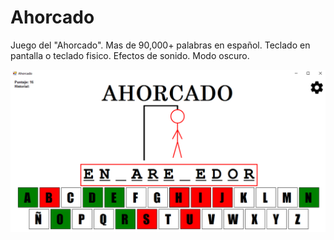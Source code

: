 # Ahorcado
Juego del "Ahorcado".
Mas de 90,000+ palabras en español.
Teclado en pantalla o teclado fisico.
Efectos de sonido. Modo oscuro.

![Captura de Pantalla de Ahorcado v1.0.1](image.png)
